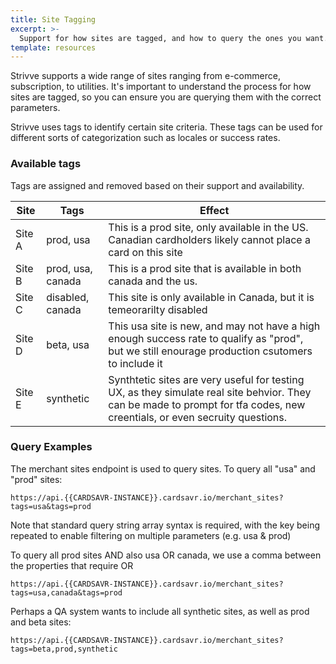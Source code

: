 ```yaml
---
title: Site Tagging
excerpt: >-
  Support for how sites are tagged, and how to query the ones you want.
template: resources
---
```

Strivve supports a wide range of sites ranging from e-commerce, subscription, to utilities.  It's important to understand the process for how sites are tagged, so you can ensure you are querying them with the correct parameters.

Strivve uses tags to identify certain site criteria.  These tags can be used for different sorts of categorization such as locales or success rates.  

### Available tags

Tags are assigned and removed based on their support and availability. 

Site         | Tags              | Effect
------------ | ----------------- | --------------------
Site A       | prod, usa         | This is a prod site, only available in the US.  Canadian cardholders likely cannot place a card on this site
Site B       | prod, usa, canada | This is a prod site that is available in both canada and the us.
Site C       | disabled, canada  | This site is only available in Canada, but it is temeorarilty disabled
Site D       | beta, usa         | This usa site is new, and may not have a high enough success rate to qualify as "prod", but we still enourage production csutomers to include it
Site E       | synthetic         | Synthtetic sites are very useful for testing UX, as they simulate real site behvior.  They can be made to prompt for tfa codes, new creentials, or even secruity questions. 

### Query Examples

The merchant sites endpoint is used to query sites.  To query all "usa" and "prod" sites:

```
https://api.{{CARDSAVR-INSTANCE}}.cardsavr.io/merchant_sites?tags=usa&tags=prod
```

Note that standard query string array syntax is required, with the key being repeated to enable filtering on multiple parameters (e.g. usa & prod) 

To query all prod sites AND also usa OR canada, we use a comma between the properties that require OR
```
https://api.{{CARDSAVR-INSTANCE}}.cardsavr.io/merchant_sites?tags=usa,canada&tags=prod
```

Perhaps a QA system wants to include all synthetic sites, as well as prod and beta sites:
```
https://api.{{CARDSAVR-INSTANCE}}.cardsavr.io/merchant_sites?tags=beta,prod,synthetic
```
